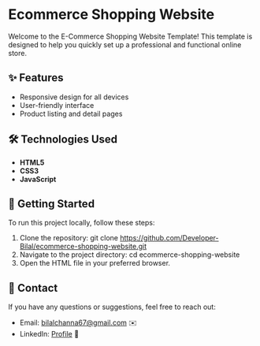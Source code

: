 # Ecommerce Shopping Website

Welcome to the E-Commerce Shopping Website Template! This template is designed to help you quickly set up a professional and functional online store.

## ✨ Features

- Responsive design for all devices
- User-friendly interface
- Product listing and detail pages

## 🛠️ Technologies Used

- **HTML5**
- **CSS3**
- **JavaScript**

## 🚀 Getting Started

To run this project locally, follow these steps:

1. Clone the repository: git clone https://github.com/Developer-Bilal/ecommerce-shopping-website.git
2. Navigate to the project directory: cd ecommerce-shopping-website
3. Open the HTML file in your preferred browser.

## 📧 Contact

If you have any questions or suggestions, feel free to reach out:

- Email: bilalchanna67@gmail.com ✉️
- LinkedIn: [Profile](https://www.linkedin.com/in/Engineer-Bilal-Channa) 💼
